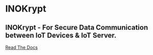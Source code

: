 # INOKrypt

## INOKrypt - For Secure Data Communication between IoT Devices & IoT Server.

[Read The Docs](https://inokrypt.readthedocs.io/)

